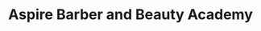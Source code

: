 ---
title: "Aspire Barber and Beauty Academy"
url: /cookeville/aspire-barber-and-beauty-academy/
shop: beauty
---